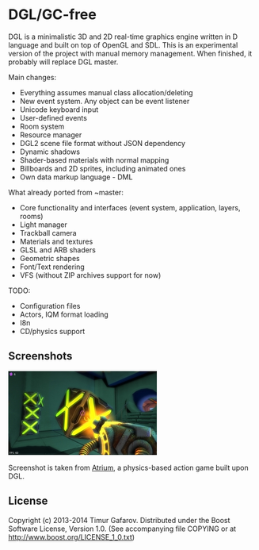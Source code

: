 DGL/GC-free
===========
DGL is a minimalistic 3D and 2D real-time graphics engine written in D language and built on top of OpenGL and SDL. This is an experimental version of the project with manual memory management. When finished, it probably will replace DGL master.

Main changes:
* Everything assumes manual class allocation/deleting
* New event system. Any object can be event listener
* Unicode keyboard input
* User-defined events
* Room system
* Resource manager
* DGL2 scene file format without JSON dependency
* Dynamic shadows
* Shader-based materials with normal mapping
* Billboards and 2D sprites, including animated ones
* Own data markup language - DML

What already ported from ~master:
* Core functionality and interfaces (event system, application, layers, rooms)
* Light manager
* Trackball camera
* Materials and textures
* GLSL and ARB shaders
* Geometric shapes
* Font/Text rendering
* VFS (without ZIP archives support for now)

TODO:
* Configuration files
* Actors, IQM format loading
* I8n
* CD/physics support

Screenshots
-----------
[![Screenshot1](/screenshots/001_thumb.jpg)](/screenshots/001.jpg)

Screenshot is taken from [Atrium](http://github.com/gecko0307/atrium), a physics-based action game built upon DGL.

License
-------
Copyright (c) 2013-2014 Timur Gafarov. Distributed under the Boost Software License, Version 1.0. (See accompanying file COPYING or at http://www.boost.org/LICENSE_1_0.txt)
